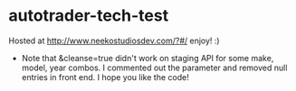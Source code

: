 # autotrader-tech-test

Hosted at http://www.neekostudiosdev.com/?#/ enjoy! :)

* Note that &cleanse=true didn't work on staging API for some make, model, year combos. I commented out the parameter and removed null entries in front end. I hope you like the code!

